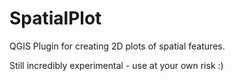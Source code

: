 # SpatialPlot

QGIS Plugin for creating 2D plots of spatial features.

Still incredibly experimental - use at your own risk :)